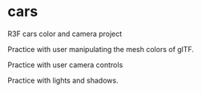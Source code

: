 # cars
R3F cars color and camera project


Practice with user manipulating the mesh colors of glTF.

Practice with user camera controls 

Practice with lights and shadows.

